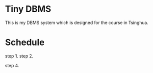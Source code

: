 # Tiny DBMS
This is my DBMS system which is designed for the course in Tsinghua.

# Schedule
step 1.
step 2.

step 4.